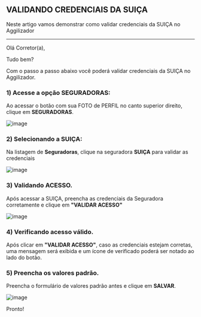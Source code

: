 ## VALIDANDO CREDENCIAIS DA SUIÇA
Neste artigo vamos demonstrar como validar credenciais da SUIÇA no Aggilizador

---

Olá Corretor(a),

Tudo bem?

Com o passo a passo abaixo você poderá validar credenciais da SUIÇA no Aggilizador.

### 1) Acesse a opção SEGURADORAS:

Ao acessar o botão com sua FOTO de PERFIL no canto superior direito, clique em **SEGURADORAS**.

![image](https://conversu-partner-assets.s3.sa-east-1.amazonaws.com/agger/wiki/seguradoras/validando-credenciais/c220eb72-5169-48ab-b4df-330f11a099aa.png)

### 2) Selecionando a SUIÇA:

Na listagem de **Seguradoras**, clique na seguradora **SUIÇA** para validar as credenciais

![image](https://github.com/user-attachments/assets/32247a43-8e53-470b-91d3-4479342a94f0)

### 3) Validando ACESSO.

Após acessar a SUIÇA, preencha as credenciais da Seguradora corretamente e clique em **"VALIDAR ACESSO"**

![image](https://github.com/user-attachments/assets/5fa8c7cd-95a7-4c84-99b6-a841d2242383)

### 4) Verificando acesso válido.

Após clicar em **"VALIDAR ACESSO"**, caso as credenciais estejam corretas, uma mensagem será exibida e um ícone de verificado poderá ser notado ao lado do botão.

### 5) Preencha os valores padrão.

Preencha o formulário de valores padrão antes e clique em **SALVAR**.

![image](https://github.com/user-attachments/assets/06c7cf8f-0fca-4f84-a92c-c6770a842458)

Pronto!
